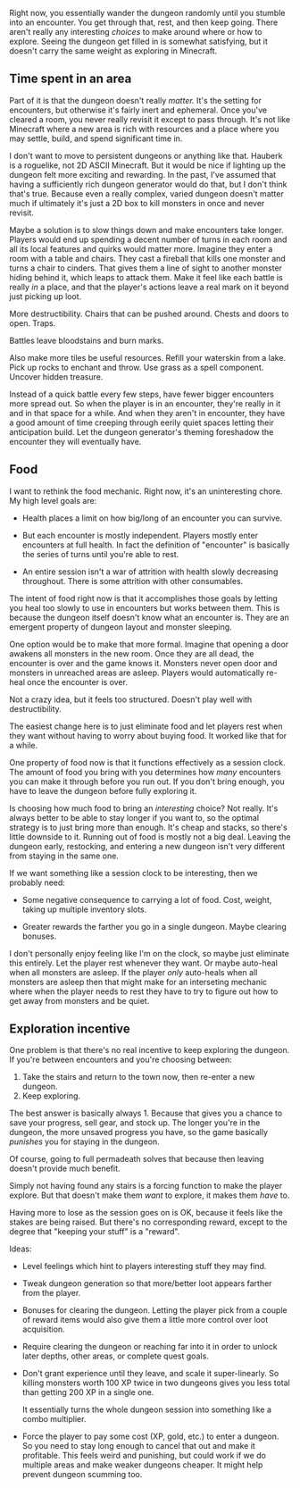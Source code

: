 Right now, you essentially wander the dungeon randomly until you stumble into an
encounter. You get through that, rest, and then keep going. There aren't really
any interesting *choices* to make around where or how to explore. Seeing the
dungeon get filled in is somewhat satisfying, but it doesn't carry the same
weight as exploring in Minecraft.

## Time spent in an area

Part of it is that the dungeon doesn't really *matter.* It's the setting for
encounters, but otherwise it's fairly inert and ephemeral. Once you've cleared a
room, you never really revisit it except to pass through. It's not like
Minecraft where a new area is rich with resources and a place where you may
settle, build, and spend significant time in.

I don't want to move to persistent dungeons or anything like that. Hauberk is
a roguelike, not 2D ASCII Minecraft. But it would be nice if lighting up the
dungeon felt more exciting and rewarding. In the past, I've assumed that having
a sufficiently rich dungeon generator would do that, but I don't think that's
true. Because even a really complex, varied dungeon doesn't matter much if
ultimately it's just a 2D box to kill monsters in once and never revisit.

Maybe a solution is to slow things down and make encounters take longer. Players
would end up spending a decent number of turns in each room and all its local
features and quirks would matter more. Imagine they enter a room with a table
and chairs. They cast a fireball that kills one monster and turns a chair to
cinders. That gives them a line of sight to another monster hiding behind it,
which leaps to attack them. Make it feel like each battle is really *in* a
place, and that the player's actions leave a real mark on it beyond just picking
up loot.

More destructibility. Chairs that can be pushed around. Chests and doors to
open. Traps.

Battles leave bloodstains and burn marks.

Also make more tiles be useful resources. Refill your waterskin from a lake.
Pick up rocks to enchant and throw. Use grass as a spell component. Uncover
hidden treasure.

Instead of a quick battle every few steps, have fewer bigger encounters more
spread out. So when the player is in an encounter, they're really in it and
in that space for a while. And when they aren't in encounter, they have a good
amount of time creeping through eerily quiet spaces letting their anticipation
build. Let the dungeon generator's theming foreshadow the encounter they will
eventually have.

## Food

I want to rethink the food mechanic. Right now, it's an uninteresting chore. My
high level goals are:

*   Health places a limit on how big/long of an encounter you can survive.

*   But each encounter is mostly independent. Players mostly enter encounters at
    full health. In fact the definition of "encounter" is basically the series
    of turns until you're able to rest.

*   An entire session isn't a war of attrition with health slowly decreasing
    throughout. There is some attrition with other consumables.

The intent of food right now is that it accomplishes those goals by letting you
heal too slowly to use in encounters but works between them. This is because
the dungeon itself doesn't know what an encounter is. They are an emergent
property of dungeon layout and monster sleeping.

One option would be to make that more formal. Imagine that opening a door
awakens all monsters in the new room. Once they are all dead, the encounter is
over and the game knows it. Monsters never open door and monsters in unreached
areas are asleep. Players would automatically re-heal once the encounter is
over.

Not a crazy idea, but it feels too structured. Doesn't play well with
destructibility.

The easiest change here is to just eliminate food and let players rest when they
want without having to worry about buying food. It worked like that for a while.

One property of food now is that it functions effectively as a session clock.
The amount of food you bring with you determines how *many* encounters you can
make it through before you run out. If you don't bring enough, you have to
leave the dungeon before fully exploring it.

Is choosing how much food to bring an *interesting* choice? Not really. It's
always better to be able to stay longer if you want to, so the optimal strategy
is to just bring more than enough. It's cheap and stacks, so there's little
downside to it. Running out of food is mostly not a big deal. Leaving the
dungeon early, restocking, and entering a new dungeon isn't very different from
staying in the same one.

If we want something like a session clock to be interesting, then we probably
need:

*   Some negative consequence to carrying a lot of food. Cost, weight, taking
    up multiple inventory slots.

*   Greater rewards the farther you go in a single dungeon. Maybe clearing
    bonuses.

I don't personally enjoy feeling like I'm on the clock, so maybe just eliminate
this entirely. Let the player rest whenever they want. Or maybe auto-heal when
all monsters are asleep. If the player *only* auto-heals when all monsters are
asleep then that might make for an interseting mechanic where when the player
needs to rest they have to try to figure out how to get away from monsters and
be quiet.

## Exploration incentive

One problem is that there's no real incentive to keep exploring the dungeon. If
you're between encounters and you're choosing between:

1.  Take the stairs and return to the town now, then re-enter a new dungeon.
2.  Keep exploring.

The best answer is basically always 1. Because that gives you a chance to save
your progress, sell gear, and stock up. The longer you're in the dungeon, the
more unsaved progress you have, so the game basically *punishes* you for staying
in the dungeon.

Of course, going to full permadeath solves that because then leaving doesn't
provide much benefit.

Simply not having found any stairs is a forcing function to make the player
explore. But that doesn't make them *want* to explore, it makes them *have* to.

Having more to lose as the session goes on is OK, because it feels like the
stakes are being raised. But there's no corresponding reward, except to the
degree that "keeping your stuff" is a "reward".

Ideas:

*   Level feelings which hint to players interesting stuff they may find.

*   Tweak dungeon generation so that more/better loot appears farther from the
    player.

*   Bonuses for clearing the dungeon. Letting the player pick from a couple of
    reward items would also give them a little more control over loot
    acquisition.

*   Require clearing the dungeon or reaching far into it in order to unlock
    later depths, other areas, or complete quest goals.

*   Don't grant experience until they leave, and scale it super-linearly. So
    killing monsters worth 100 XP twice in two dungeons gives you less total
    than getting 200 XP in a single one.

    It essentially turns the whole dungeon session into something like a combo
    multiplier.

*   Force the player to pay some cost (XP, gold, etc.) to enter a dungeon. So
    you need to stay long enough to cancel that out and make it profitable. This
    feels weird and punishing, but could work if we do multiple areas and make
    weaker dungeons cheaper. It might help prevent dungeon scumming too.



